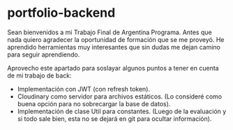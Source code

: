 # portfolio-backend

Sean bienvenidos a mi Trabajo Final de Argentina Programa. Antes que nada quiero agradecer la oportunidad de formación que se me proveyó. 
He aprendido herramientas muy interesantes que sin dudas me dejan camino para seguir aprendiendo. 

Aprovecho este apartado para soslayar algunos puntos a tener en cuenta de mi trabajo de back:

- Implementación con JWT (con refresh token). 
- Cloudinary como servidor para archivos estáticos. (Lo consideré como buena opción para no sobrecargar la base de datos). 
- Implementación de clase Util para constantes. (Luego de la evaluación y si todo sale bien, esta no se dejará en git para ocultar información). 
